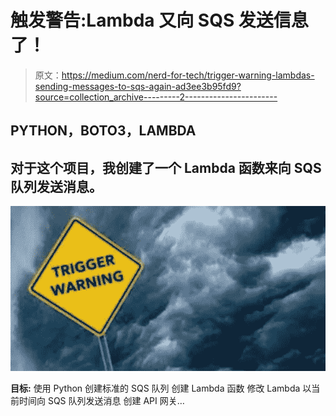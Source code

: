 # 触发警告:Lambda 又向 SQS 发送信息了！

> 原文：<https://medium.com/nerd-for-tech/trigger-warning-lambdas-sending-messages-to-sqs-again-ad3ee3b95fd9?source=collection_archive---------2----------------------->

## PYTHON，BOTO3，LAMBDA

## 对于这个项目，我创建了一个 Lambda 函数来向 SQS 队列发送消息。

![](img/1b63f3737f38351cdec79d822cb874f0.png)

**目标:**
使用 Python 创建标准的 SQS 队列
创建 Lambda 函数
修改 Lambda 以当前时间向 SQS 队列发送消息
创建 API 网关…